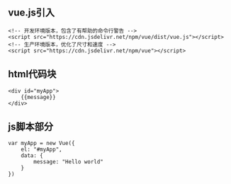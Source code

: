 ## vue.js引入  
```
<!-- 开发环境版本，包含了有帮助的命令行警告 -->  
<script src="https://cdn.jsdelivr.net/npm/vue/dist/vue.js"></script>  
<!-- 生产环境版本，优化了尺寸和速度 -->  
<script src="https://cdn.jsdelivr.net/npm/vue"></script>  
```
## html代码块  
```
<div id="myApp">
    {{message}}
</div>
```
## js脚本部分 
```
var myApp = new Vue({
    el: "#myApp",
    data: {
        message: "Hello world"
    }
})
```